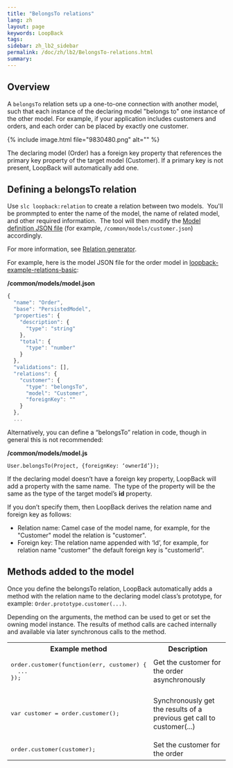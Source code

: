 ```yaml
---
title: "BelongsTo relations"
lang: zh
layout: page
keywords: LoopBack
tags:
sidebar: zh_lb2_sidebar
permalink: /doc/zh/lb2/BelongsTo-relations.html
summary:
---
```


## Overview

A `belongsTo` relation sets up a one-to-one connection with another model, such that each instance of the declaring model "belongs to" one instance of the other model. For example, if your application includes customers and orders, and each order can be placed by exactly one customer.

{% include image.html file="9830480.png" alt="" %}

The declaring model (Order) has a foreign key property that references the primary key property of the target model (Customer). If a primary key is not present, LoopBack will automatically add one.

## Defining a belongsTo relation

Use `slc loopback:relation` to create a relation between two models.  You'll be prommpted to enter the name of the model, the name of related model, and other required information.  The tool will then modify the [Model definition JSON file](https://docs.strongloop.com/display/zh/Model+definition+JSON+file) (for example, `/common/models/customer.json`) accordingly.

For more information, see [Relation generator](https://docs.strongloop.com/display/zh/Relation+generator).

For example, here is the model JSON file for the order model in [loopback-example-relations-basic](https://github.com/strongloop/loopback-example-relations-basic):

**/common/models/model.json**

```js
{
  "name": "Order",
  "base": "PersistedModel",
  "properties": {
    "description": {
      "type": "string"
    },
    "total": {
      "type": "number"
    }
  },
  "validations": [],
  "relations": {
    "customer": {
      "type": "belongsTo",
      "model": "Customer",
      "foreignKey": ""
    }
  },
  ...
```

Alternatively, you can define a “belongsTo” relation in code, though in general this is not recommended:

**/common/models/model.js**

`User.belongsTo(Project, {foreignKey: ‘ownerId’});`

If the declaring model doesn’t have a foreign key property, LoopBack will add a property with the same name.  The type of the property will be the same as the type of the target model’s **id** property.

If you don’t specify them, then LoopBack derives the relation name and foreign key as follows:

*   Relation name: Camel case of the model name, for example, for the "Customer" model the relation is "customer".
*   Foreign key: The relation name appended with ‘Id’, for example, for relation name "customer" the default foreign key is "customerId".

## Methods added to the model

Once you define the belongsTo relation, LoopBack automatically adds a method with the relation name to the declaring model class’s prototype, for example: `Order.prototype.customer(...)`.

Depending on the arguments, the method can be used to get or set the owning model instance. The results of method calls are cached internally and available via later synchronous calls to the method. 

<table>
  <tbody>
    <tr>
      <th>Example method</th>
      <th>Description</th>
    </tr>
    <tr>
      <td><pre>order.customer(function(err, customer) {<br>  ...<br>});</pre></td>
      <td>Get the customer for the order asynchronously</td>
    </tr>
    <tr>
      <td><pre>var customer = order.customer();</pre></td>
      <td>
        <p>Synchronously get the results of a previous get call to <span>customer(...)</span></p>
      </td>
    </tr>
    <tr>
      <td><pre>order.customer(customer);</pre></td>
      <td>Set the customer for the order</td>
    </tr>
  </tbody>
</table>
